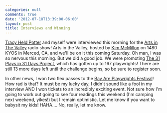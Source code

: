 ```yaml
---
categories: null
comments: true
date: '2012-07-18T13:39:00-06:00'
layout: post
title: Interviews and Winning
---
```


[Tracy Held Potter](http://www.allterraintheater.org/?q=node/2) and myself were interviewed this morning for the [Arts in The Valley](http://artsinthevalley.wordpress.com/) radio show! Arts in the Valley, hosted by [Kim McMillon](https://twitter.com/arthouseflower/) on 1480 KYOS in Merced, CA, and we'll be on it this coming Saturday. Oh man, I was so nervous this morning. But we did a good job. We were promoting [The 31 Plays in 31 Days Project](www.31plays31days.com), which has gotten up to 167 playwrights! There are still 13 more days left until the challenge begins, so be sure to register soon. 

In other news, I won two flex passes to the [Bay Are Playwrights Festival](http://www.playwrightsfoundation.org/index.php?p=263)! How rad is that? It must be my lucky day, I didn't sound like a fool in my interview AND I won tickets to an incredibly exciting event. Not sure how I'm going to work out going to see four readings this weekend (I'm camping next weekend, yikes!) but I remain optimistic. Let me know if you want to babysit my kids! HAHA.... No, really, let me know.